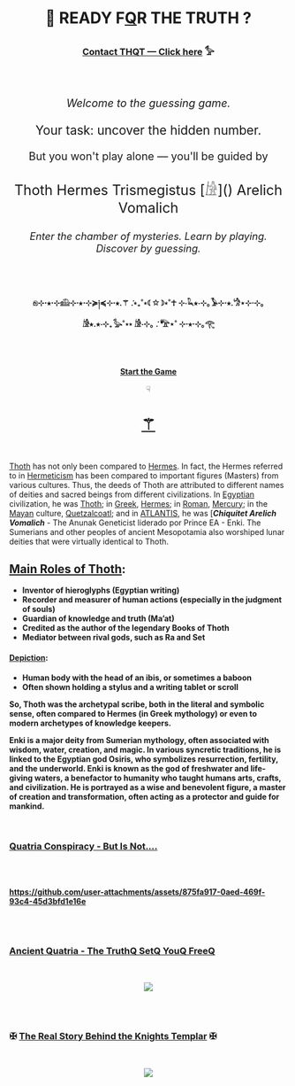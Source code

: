 
<br><br>


# <p align="center">    🧬 READY F[Q]((https://github.com/user-attachments/assets/5d2b99f7-6360-46cd-9e98-5effeb1b37cc)  )R  THE  TRUTH ?  
### <p align="center">   [Contact THQT — Click here](https://thoth3126.com.br/sobre-o-autor/) 𓅞




<br><br>


<p align="center" style="font-size: 1.4em;"><em>Welcome to the guessing game.</em></p>  
<p align="center" style="font-size: 1.6em;">Your task: uncover the hidden number.</p>  
<p align="center" style="font-size: 1.4em;">But you won't play alone — you'll be guided by</p>  
<p align="center" style="font-size: 1.8em;"> Thoth Hermes Trismegistus [𓀚]() Arelich Vomalich </p>  
<p align="center" style="font-size: 1.3em;"><em>Enter the chamber of mysteries. Learn by playing. Discover by guessing.</em></p>

<br><br>


#### <p align="center"> 𓁶⊹⋅⭒⋅⊹𓊝⊹⋅⭒⋅⊹≽༏≼⊹⋅⭒.⚚ ݁.⋆₊˚⋆☾✩☽⋆˚☥ ⊹⋅𓆗⭒⋅⊹｡𓅥⊹⋅⭒.𓀝⋆⊹⋅⊹｡𓀚⭒.⭒⋅⊹₊𓅭˚⋆⋆ 𓀚⋅⊹｡ ݁. 𓅟⋆˚ ⊹⋅⭒⋅⊹｡𓂀


<br><br>


<p align="center">
  <a href="https://fabianacampanari.github.io/Thot-MentalistQ-GameQ/" target="_blank">
     <strong>Start the Game</strong> 
  </a>
</p>


<p align="center"> ☟


<h1 align="center">
  <a href="https://fabianacampanari.github.io/Thot-MentalistQ-GameQ/" title="- The Mentalist Guesing Game ✠ Ancient Quatria">⚚</a>
</h1>



<br>


[Thoth]() has not only been compared to [Hermes](). In fact, the Hermes referred to in [Hermeticism]() has been compared to important figures (Masters) from various cultures. Thus, the deeds of Thoth are attributed to different names of deities and sacred beings from different civilizations. In [Egyptian]() civilization, he was [Thoth](); in [Greek](), [Hermes](); in [Roman](), [Mercury](); in the [Mayan]() culture, [Quetzalcoatl](); and in [ATLANTIS](), he was [***Chiquitet Arelich Vomalich*** - The Anunak Geneticist liderado por Prince EA - Enki. The Sumerians and other peoples of ancient Mesopotamia also worshiped lunar deities that were virtually identical to Thoth.

<b> 



## [Main Roles of Thoth]():

- Inventor of hieroglyphs (Egyptian writing)
- Recorder and measurer of human actions (especially in the judgment of souls)
- Guardian of knowledge and truth (Ma’at)
- Credited as the author of the legendary Books of Thoth
- Mediator between rival gods, such as Ra and Set

<b>


#### [Depiction]():

- Human body with the head of an ibis, or sometimes a baboon
- Often shown holding a stylus and a writing tablet or scroll

So, Thoth was the archetypal scribe, both in the literal and symbolic sense, often compared to Hermes (in Greek mythology) or even to modern archetypes of knowledge keepers.


<b><b><b><b>



<b><b><b><b>




Enki is a major deity from Sumerian mythology, often associated with wisdom, water, creation, and magic. In various syncretic traditions, he is linked to the Egyptian god Osiris, who symbolizes resurrection, fertility, and the underworld. Enki is known as the god of freshwater and life-giving waters, a benefactor to humanity who taught humans arts, crafts, and civilization. He is portrayed as a wise and benevolent figure, a master of creation and transformation, often acting as a protector and guide for mankind.



<b><b>









<!--
Enlil (Set):
Enlil is another key figure in Sumerian myth, representing authority, the wind, and storms. He is often equated with the Egyptian god Set, a complex deity associated with chaos, desert storms, and conflict. Enlil embodies power, command, and sometimes destruction, acting as the god who enforces divine order but can also be a force of disruption. His role often contrasts with that of Enki, highlighting the balance between order and chaos, creation and destruction in mythology.
-->









<br>

### [Quatria Conspiracy - But Is Not....](https://www.timboucher.ca/?s=quatria)


<br><br>


https://github.com/user-attachments/assets/875fa917-0aed-469f-93c4-45d3bfd1e16e

<br>


<br>

### [Ancient Quatria - The TruthQ SetQ YouQ FreeQ ](https://lostbooks.gumroad.com/l/quatria-conspiracy)

<br>

<p align="center"> 
  <img src="https://github.com/user-attachments/assets/e2e15e61-e380-4414-beba-713c161c882d" />


<br><br>


### ✠ [The Real Story Behind the Knights Templar](https://thoth3126.com.br/a-real-historia-por-tras-dos-cavaleiros-templarios-xi/)  ✠


<br>

<p align="center"> 
  <img src="https://github.com/user-attachments/assets/0b375ebd-e872-4009-8da1-7e46af75aa91" />



<br>



